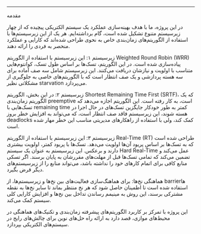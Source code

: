 

---

مقدمه

در این پروژه، ما با هدف بهینه‌سازی عملکرد یک سیستم الکتریکی پیچیده که از چهار زیرسیستم متنوع تشکیل شده است، گام برداشته‌ایم. هر یک از این زیرسیستم‌ها با استفاده از الگوریتم‌های زمان‌بندی خاص به نحوی طراحی شده‌اند که کارایی و عملکرد منحصر به فردی را ارائه دهند.

زیرسیستم ۱: این زیرسیستم با استفاده از الگوریتم Weighted Round Robin (WRR) پیاده‌سازی شده است. در این الگوریتم، تسک‌ها بر اساس طول تسک، کوانتوم‌هایی متناسب با اولویت و نیازشان دریافت می‌کنند. این زیرسیستم شامل سه صف آماده برای سه هسته پردازشی و یک صف انتظار است که با الگوریتم‌های خاصی به جلوگیری از مشکلاتی نظیر starvation می‌پردازد.

زیرسیستم ۲: در این بخش، الگوریتم Shortest Remaining Time First (SRTF)، که یک الگوریتم زمان‌بندی preemptive است، به کار رفته است. این الگوریتم اجازه می‌دهد که تسک‌هایی با remaining time کمتر به طور خودکار جایگزین تسک‌های در حال اجرا در هسته شوند، این زیرسیستم فاقد صف انتظار است، که می‌تواند به افزایش خطر بروز deadlocks کمک کند، ولی با استفاده از راهکارهای مدیریتی مناسب این خطر مهار شده است.

زیرسیستم ۳: این زیرسیستم با استفاده از الگوریتم Real-Time (RT) طراحی شده است که به تسک‌ها بر اساس پریود آن‌ها اولویت می‌دهد. تسک‌ها با پریود کمتر، اولویت بیشتری دارند و برعکس. این زیرسیستم به عنوان یک سیستم Hard Real-Time عمل می‌کند و تضمین می‌کند که تمامی تسک‌ها قبل از مهلت‌های مقررشان به پایان برسند. اگر تسکی منابع کافی برای اتمام کارهای خود را نداشته باشد، می‌تواند منابع را از زیرسیستم‌های دیگر قرض بگیرد.

هماهنگی نخ‌ها: برای هماهنگ‌سازی فعالیت‌های بین نخ‌ها و زیرسیستم‌ها، از barrier‌ها استفاده شده است تا اطمینان حاصل شود که هر نخ منتظر بماند تا سایر نخ‌ها به نقطه مشترکی برسند، این روش به مینیمم رساندن تداخل بین نخ‌ها و افزایش کارایی کلی سیستم کمک می‌کند.

این پروژه با تمرکز بر کاربرد الگوریتم‌های پیشرفته زمان‌بندی و تکنیک‌های هماهنگی در محیط‌های موازی، قصد دارد به ارائه راه‌ حل‌های نوین برای چالش‌های رایج در سیستم‌های الکتریکی بپردازد.
